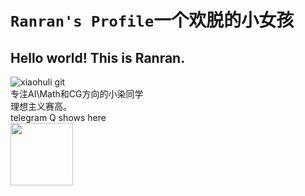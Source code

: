 # `Ranran's Profile`一个欢脱的小女孩

## Hello world! This is Ranran.
![xiaohuli git](https://user-images.githubusercontent.com/110769557/233053913-55d6a78b-dcbb-47e2-a2b3-ac28ed1e11c7.gif)<br>
专注AI\Math和CG方向的小染同学<br>
理想主义赛高。<br>
telegram Q shows here<br>
<image src="https://github.com/KatelynLyu/telegram-wechat/blob/main/telegramimage.jpg" width="100px">

